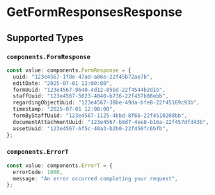 # GetFormResponsesResponse


## Supported Types

### `components.FormResponse`

```typescript
const value: components.FormResponse = {
  uuid: "123e4567-1f8e-47ad-a86e-22f45b72ae7b",
  editDate: "2025-07-01 12:00:00",
  formUuid: "123e4567-9640-4d12-85bd-22f4544b2d1b",
  staffUuid: "123e4567-5023-4040-b736-22f457b88ebb",
  regardingObjectUuid: "123e4567-38be-49da-bfe8-22f45169c93b",
  timestamp: "2025-07-01 12:00:00",
  formByStaffUuid: "123e4567-1125-4bbd-8f66-22f4510208bb",
  documentAttachmentUuid: "123e4567-b8d7-4ee8-b16a-22f457dfd43b",
  assetUuid: "123e4567-6f5c-40a3-b2b0-22f450fc6bfb",
};
```

### `components.ErrorT`

```typescript
const value: components.ErrorT = {
  errorCode: 1000,
  message: "An error occurred completing your request",
};
```

